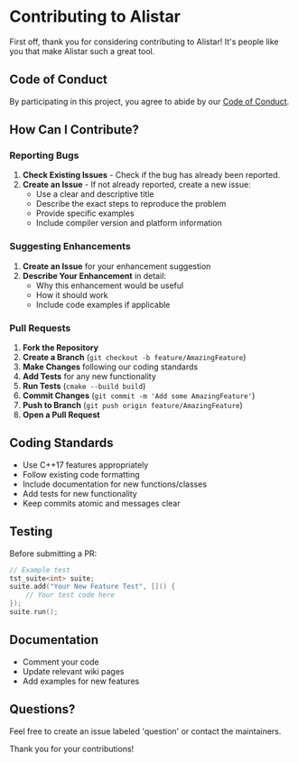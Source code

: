 # Contributing to Alistar

First off, thank you for considering contributing to Alistar! It's people like you that make Alistar such a great tool.

## Code of Conduct

By participating in this project, you agree to abide by our [Code of Conduct](CODE_OF_CONDUCT.md).

## How Can I Contribute?

### Reporting Bugs

1. **Check Existing Issues** - Check if the bug has already been reported.
2. **Create an Issue** - If not already reported, create a new issue:
   - Use a clear and descriptive title
   - Describe the exact steps to reproduce the problem
   - Provide specific examples
   - Include compiler version and platform information

### Suggesting Enhancements

1. **Create an Issue** for your enhancement suggestion
2. **Describe Your Enhancement** in detail:
   - Why this enhancement would be useful
   - How it should work
   - Include code examples if applicable

### Pull Requests

1. **Fork the Repository**
2. **Create a Branch** (`git checkout -b feature/AmazingFeature`)
3. **Make Changes** following our coding standards
4. **Add Tests** for any new functionality
5. **Run Tests** (`cmake --build build`)
6. **Commit Changes** (`git commit -m 'Add some AmazingFeature'`)
7. **Push to Branch** (`git push origin feature/AmazingFeature`)
8. **Open a Pull Request**

## Coding Standards

- Use C++17 features appropriately
- Follow existing code formatting
- Include documentation for new functions/classes
- Add tests for new functionality
- Keep commits atomic and messages clear

## Testing

Before submitting a PR:
```cpp
// Example test
tst_suite<int> suite;
suite.add("Your New Feature Test", []() {
    // Your test code here
});
suite.run();
```

## Documentation

- Comment your code
- Update relevant wiki pages
- Add examples for new features

## Questions?

Feel free to create an issue labeled 'question' or contact the maintainers.

Thank you for your contributions!

